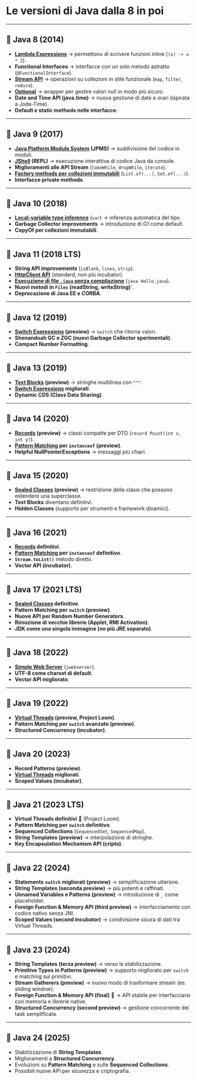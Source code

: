 # Le versioni di Java **dalla 8 in poi**

---

## 🚀 Java 8 (2014)

* **[Lambda Expressions](130_Lambda_Functional.md)** → permettono di scrivere funzioni inline (`(x) -> x * 2`).
* **Functional Interfaces** → interfacce con un solo metodo astratto (`@FunctionalInterface`).
* **[Stream API](150_StreamApi.md)** → operazioni su collezioni in stile funzionale (`map`, `filter`, `reduce`).
* **[Optional](140_Optional.md)** → wrapper per gestire valori null in modo più sicuro.
* **Date and Time API (java.time)** → nuova gestione di date e orari (ispirata a Joda-Time).
* **Default e static methods nelle interfacce**.

---

## 🚀 Java 9 (2017)

* **[Java Platform Module System](270_JPMS_Moduli.md) (JPMS)** → suddivisione del codice in moduli.
* **[JShell](190_JShell.md) (REPL)** → esecuzione interattiva di codice Java da console.
* **Miglioramenti alle API Stream** (`takeWhile`, `dropWhile`, `iterate`).
* **[Factory methods per collezioni immutabili](160_Collection_Factory_Methods.md)** (`List.of(...)`, `Set.of(...)`).
* **Interfacce private methods**.

---

## 🚀 Java 10 (2018)

* **[Local-variable type inference](170_local_variable_type_inference.md)** (`var`) → inferenza automatica del tipo.
* **Garbage Collector improvements** → introduzione di G1 come default.
* **CopyOf per collezioni immutabili**.

---

## 🚀 Java 11 (2018 LTS)

* **String API improvements** (`isBlank`, `lines`, `strip`).
* **[HttpClient API](180_HttpClient_API.md)** (standard, non più incubator).
* **[Esecuzione di file `.java` senza compilazione](200_SingleFileCodeExecution.md)** (`java Hello.java`).
* **Nuovi metodi in `Files` (readString, writeString)\`**.
* **Deprecazione di Java EE e CORBA**.

---

## 🚀 Java 12 (2019)

* **[Switch Expressions](210_Switch_expressions.md) (preview)** → `switch` che ritorna valori.
* **Shenandoah GC e ZGC (nuovi Garbage Collector sperimentali)**.
* **Compact Number Formatting**.

---

## 🚀 Java 13 (2019)

* **[Text Blocks](220_text_blocks.md) (preview)** → stringhe multilinea con `"""`.
* **[Switch Expressions](210_Switch_expressions.md) migliorati**.
* **Dynamic CDS (Class Data Sharing)**.

---

## 🚀 Java 14 (2020)

* **[Records](230_Records.md) (preview)** → classi compatte per DTO (`record Point(int x, int y)`).
* **[Pattern Matching](240_pattern_matching.md) per `instanceof` (preview)**.
* **Helpful NullPointerExceptions** → messaggi più chiari.

---

## 🚀 Java 15 (2020)

* **[Sealed Classes](250_SealedClasses.md) (preview)** → restrizione delle classi che possono estendere una superclasse.
* **Text Blocks** diventano definitivi.
* **Hidden Classes** (supporto per strumenti e framework dinamici).

---

## 🚀 Java 16 (2021)

* **[Records](230_Records.md) definitivi**.
* **[Pattern Matching](240_pattern_matching.md) per `instanceof` definitivo**.
* **`Stream.toList()`** metodo diretto.
* **Vector API (incubator)**.

---

## 🚀 Java 17 (2021 LTS)

* **[Sealed Classes](250_SealedClasses.md) definitive**.
* **Pattern Matching per `switch` (preview)**.
* **Nuove API per Random Number Generators**.
* **Rimozione di vecchie librerie (Applet, RMI Activation)**.
* **JDK come una singola immagine (no più JRE separato)**.

---

## 🚀 Java 18 (2022)

* **[Simple Web Server](290_jwebserver.md)** (`jwebserver`).
* **UTF-8 come charset di default**.
* **Vector API migliorato**.

---

## 🚀 Java 19 (2022)

* **[Virtual Threads](260_VirtualThreads.md) (preview, Project Loom)**.
* **Pattern Matching per `switch` avanzato (preview)**.
* **Structured Concurrency (incubator)**.

---

## 🚀 Java 20 (2023)

* **Record Patterns (preview)**.
* **[Virtual Threads](260_VirtualThreads.md) migliorati**.
* **Scoped Values (incubator)**.

---

## 🚀 Java 21 (2023 LTS)

* **Virtual Threads definitivi** 🎉 (Project Loom).
* **Pattern Matching per `switch` definitivo**.
* **Sequenced Collections** (`SequencedSet`, `SequencedMap`).
* **String Templates (preview)** → interpolazione di stringhe.
* **Key Encapsulation Mechanism API (cripto)**.

---

## 🚀 Java 22 (2024)

* **Statements `switch` migliorati (preview)** → semplificazione ulteriore.
* **String Templates (seconda preview)** → più potenti e raffinati.
* **Unnamed Variables e Patterns (preview)** → introduzione di `_` come placeholder.
* **Foreign Function & Memory API (third preview)** → interfacciamento con codice nativo senza JNI.
* **Scoped Values (second incubator)** → condivisione sicura di dati tra Virtual Threads.

---

## 🚀 Java 23 (2024)

* **String Templates (terza preview)** → verso la stabilizzazione.
* **Primitive Types in Patterns (preview)** → supporto migliorato per `switch` e matching sui primitivi.
* **Stream Gatherers (preview)** → nuovo modo di trasformare stream (es. sliding window).
* **Foreign Function & Memory API (final)** 🎉 → API stabile per interfacciarsi con memoria e librerie native.
* **Structured Concurrency (second preview)** → gestione concorrente dei task semplificata.

---

## 🚀 Java 24 (2025)

* Stabilizzazione di **String Templates**.
* Miglioramenti a **Structured Concurrency**.
* Evoluzioni su **Pattern Matching** e sulle **Sequenced Collections**.
* Possibili nuove API per sicurezza e criptografia.
